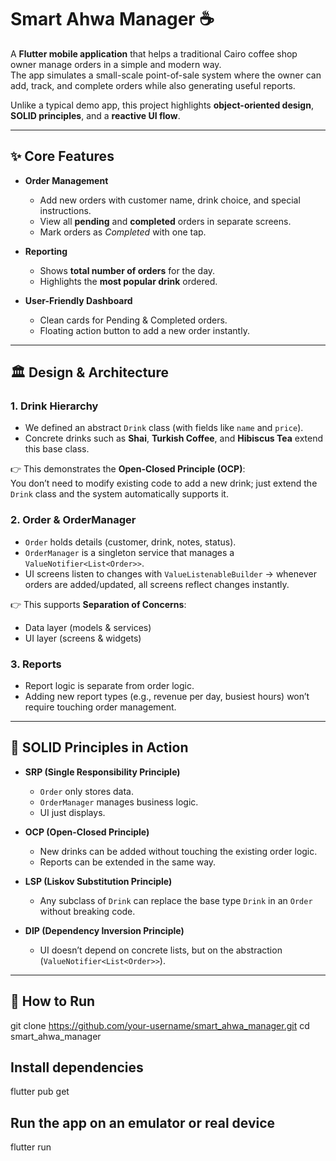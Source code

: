 # Smart Ahwa Manager ☕

A **Flutter mobile application** that helps a traditional Cairo coffee shop owner manage orders in a simple and modern way.  
The app simulates a small-scale point-of-sale system where the owner can add, track, and complete orders while also generating useful reports.  

Unlike a typical demo app, this project highlights **object-oriented design**, **SOLID principles**, and a **reactive UI flow**.  

---

## ✨ Core Features  

- **Order Management**  
  - Add new orders with customer name, drink choice, and special instructions.  
  - View all **pending** and **completed** orders in separate screens.  
  - Mark orders as *Completed* with one tap.  

- **Reporting**  
  - Shows **total number of orders** for the day.  
  - Highlights the **most popular drink** ordered.  

- **User-Friendly Dashboard**  
  - Clean cards for Pending & Completed orders.  
  - Floating action button to add a new order instantly.  

---

## 🏛 Design & Architecture  

### 1. **Drink Hierarchy**  
- We defined an abstract `Drink` class (with fields like `name` and `price`).  
- Concrete drinks such as **Shai**, **Turkish Coffee**, and **Hibiscus Tea** extend this base class.  

👉 This demonstrates the **Open-Closed Principle (OCP)**:  
You don’t need to modify existing code to add a new drink; just extend the `Drink` class and the system automatically supports it.  

### 2. **Order & OrderManager**  
- `Order` holds details (customer, drink, notes, status).  
- `OrderManager` is a singleton service that manages a `ValueNotifier<List<Order>>`.  
- UI screens listen to changes with `ValueListenableBuilder` → whenever orders are added/updated, all screens reflect changes instantly.  

👉 This supports **Separation of Concerns**:  
- Data layer (models & services)  
- UI layer (screens & widgets)  

### 3. **Reports**  
- Report logic is separate from order logic.  
- Adding new report types (e.g., revenue per day, busiest hours) won’t require touching order management.  

---

## 🧩 SOLID Principles in Action  

- **SRP (Single Responsibility Principle)**  
  - `Order` only stores data.  
  - `OrderManager` manages business logic.  
  - UI just displays.  

- **OCP (Open-Closed Principle)**  
  - New drinks can be added without touching the existing order logic.  
  - Reports can be extended in the same way.  

- **LSP (Liskov Substitution Principle)**  
  - Any subclass of `Drink` can replace the base type `Drink` in an `Order` without breaking code.  

- **DIP (Dependency Inversion Principle)**  
  - UI doesn’t depend on concrete lists, but on the abstraction (`ValueNotifier<List<Order>>`).  

---

## 🚀 How to Run
git clone https://github.com/your-username/smart_ahwa_manager.git
cd smart_ahwa_manager
## Install dependencies
flutter pub get
## Run the app on an emulator or real device
flutter run

